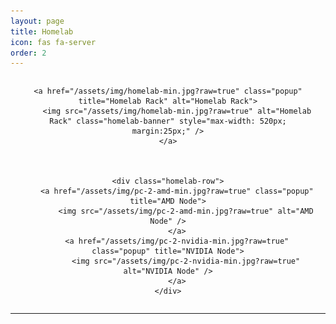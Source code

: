 ```yaml
---
layout: page
title: Homelab
icon: fas fa-server
order: 2
---
```

<script>
    $(document).ready(function () {
        $('.popup').magnificPopup({
            type: 'image',
            gallery: {
                enabled: true
            },
            mainClass: 'mfp-fade',
            removalDelay: 300,
            closeOnContentClick: true
        });
    });
</script>

<style>
    .homelab-container {
        max-width: 1024px;
        margin: 0 auto;
        padding: 0 1rem;
        display: flex;
        flex-direction: column;
        align-items: center;
        justify-content: center;
        text-align: center;
    }
    .homelab-banner {
        display: block;
        max-width: 960px;
        width: 100%;
        margin: 0 auto 3rem auto;
        border-radius: 8px;
        cursor: zoom-in;
    }
    .homelab-row {
        display: flex;
        flex-wrap: wrap;
        justify-content: center;
        align-items: center;
        gap: 2rem;
        margin-bottom: 3rem;
        width: 100%;
    }
    .homelab-row a {
        flex: 1 1 45%;
        max-width: 480px;
        display: flex;
        justify-content: center;
    }
    .homelab-row img {
        width: 100%;
        height: auto;
        border-radius: 8px;
        cursor: zoom-in;
    }
</style>

<div class="homelab-container">

    <a href="/assets/img/homelab-min.jpg?raw=true" class="popup" title="Homelab Rack" alt="Homelab Rack">
        <img src="/assets/img/homelab-min.jpg?raw=true" alt="Homelab Rack" class="homelab-banner" style="max-width: 520px; margin:25px;" />
    </a>



    <div class="homelab-row">
        <a href="/assets/img/pc-2-amd-min.jpg?raw=true" class="popup" title="AMD Node">
            <img src="/assets/img/pc-2-amd-min.jpg?raw=true" alt="AMD Node" />
        </a>
        <a href="/assets/img/pc-2-nvidia-min.jpg?raw=true" class="popup" title="NVIDIA Node">
            <img src="/assets/img/pc-2-nvidia-min.jpg?raw=true" alt="NVIDIA Node" />
        </a>
    </div>

</div>

<hr />